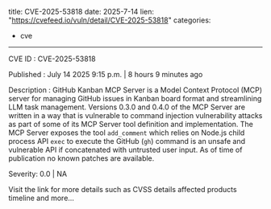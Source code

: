  
title: CVE-2025-53818
date: 2025-7-14
lien: "https://cvefeed.io/vuln/detail/CVE-2025-53818"
categories:
  - cve
---

CVE ID : CVE-2025-53818

Published :  July 14
2025
9:15 p.m. | 8 hours
9 minutes ago

Description : GitHub Kanban MCP Server is a Model Context Protocol (MCP) server for managing GitHub issues in Kanban board format and streamlining LLM task management. Versions 0.3.0 and 0.4.0 of the MCP Server are written in a way that is vulnerable to command injection vulnerability attacks as part of some of its MCP Server tool definition and implementation. The MCP Server exposes the tool `add_comment` which relies on Node.js child process API `exec` to execute the GitHub (`gh`) command
is an unsafe and vulnerable API if concatenated with untrusted user input. As of time of publication
no known patches are available.

Severity: 0.0 | NA

Visit the link for more details
such as CVSS details
affected products
timeline
and more...
